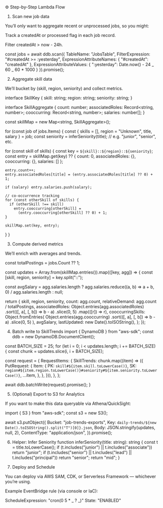 ⚙️ Step-by-Step Lambda Flow

1. Scan new job data

You’ll only want to aggregate recent or unprocessed jobs, so you might:

Track a createdAt or processed flag in each job record.

Filter createdAt > now - 24h.

const jobs = await ddb.scan({
TableName: "JobsTable",
FilterExpression: "#createdAt >= :yesterday",
ExpressionAttributeNames: { "#createdAt": "createdAt" },
ExpressionAttributeValues: { ":yesterday": Date.now() - 24 _ 60 _ 60 \* 1000 }
}).promise();

2. Aggregate skill data

We’ll bucket by (skill, region, seniority) and collect metrics.

interface SkillKey {
skill: string;
region: string;
seniority: string;
}

interface SkillAggregate {
count: number;
associatedRoles: Record<string, number>;
cooccurring: Record<string, number>;
salaries: number[];
}

const skillMap = new Map<string, SkillAggregate>();

for (const job of jobs.Items) {
const { skills = [], region = "Unknown", title, salary } = job;
const seniority = inferSeniority(title); // e.g. "junior", "senior", etc.

for (const skill of skills) {
const key = `${skill}::${region}::${seniority}`;
const entry = skillMap.get(key) ?? {
count: 0,
associatedRoles: {},
cooccurring: {},
salaries: []
};

    entry.count++;
    entry.associatedRoles[title] = (entry.associatedRoles[title] ?? 0) + 1;

    if (salary) entry.salaries.push(salary);

    // co-occurrence tracking
    for (const otherSkill of skills) {
      if (otherSkill !== skill)
        entry.cooccurring[otherSkill] =
          (entry.cooccurring[otherSkill] ?? 0) + 1;
    }

    skillMap.set(key, entry);

}
}

3. Compute derived metrics

We’ll enrich with averages and trends.

const totalPostings = jobs.Count ?? 1;

const updates = Array.from(skillMap.entries()).map(([key, agg]) => {
const [skill, region, seniority] = key.split("::");

const avgSalary = agg.salaries.length
? agg.salaries.reduce((a, b) => a + b, 0) / agg.salaries.length
: null;

return {
skill,
region,
seniority,
count: agg.count,
relativeDemand: agg.count / totalPostings,
associatedRoles: Object.entries(agg.associatedRoles)
.sort(([, a], [, b]) => b - a)
.slice(0, 5)
.map(([r]) => r),
cooccurringSkills: Object.fromEntries(
Object.entries(agg.cooccurring)
.sort(([, a], [, b]) => b - a)
.slice(0, 5)
),
avgSalary,
lastUpdated: new Date().toISOString(),
};
});

4. Batch write to SkillTrends
   import { DynamoDB } from "aws-sdk";
   const ddb = new DynamoDB.DocumentClient();

const BATCH_SIZE = 25;
for (let i = 0; i < updates.length; i += BATCH_SIZE) {
const chunk = updates.slice(i, i + BATCH_SIZE);

const request = {
RequestItems: {
SkillTrends: chunk.map((item) => ({
PutRequest: {
Item: {
PK: `skill#${item.skill.toLowerCase()}`,
SK: `region#${item.region.toLowerCase()}#seniority#${item.seniority.toLowerCase()}`,
...item,
},
},
})),
},
};

await ddb.batchWrite(request).promise();
}

5. (Optional) Export to S3 for Analytics

If you want to make this data queryable via Athena/QuickSight:

import { S3 } from "aws-sdk";
const s3 = new S3();

await s3.putObject({
Bucket: "job-trends-exports",
Key: `daily-trends/${new Date().toISOString().split("T")[0]}.json`,
Body: JSON.stringify(updates, null, 2),
ContentType: "application/json",
}).promise();

6. Helper: Infer Seniority
   function inferSeniority(title: string): string {
   const t = title.toLowerCase();
   if (t.includes("junior") || t.includes("associate")) return "junior";
   if (t.includes("senior") || t.includes("lead") || t.includes("principal")) return "senior";
   return "mid";
   }

7. Deploy and Schedule

You can deploy via AWS SAM, CDK, or Serverless Framework — whichever you’re using.

Example EventBridge rule (via console or IaC):

ScheduleExpression: "cron(0 5 \* _ ? _)"
State: "ENABLED"
